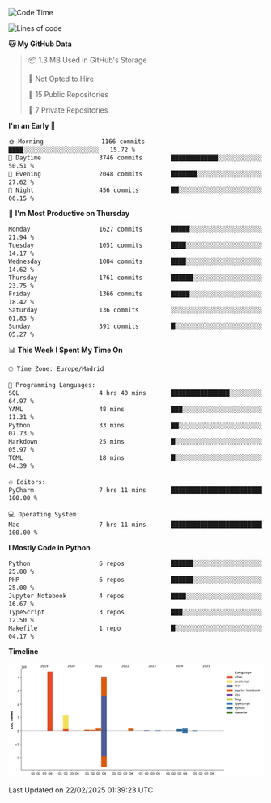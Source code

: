 <!--START_SECTION:waka-->
![Code Time](http://img.shields.io/badge/Code%20Time-663%20hrs%2037%20mins-blue)

![Lines of code](https://img.shields.io/badge/From%20Hello%20World%20I%27ve%20Written-10.7%20million%20lines%20of%20code-blue)

**🐱 My GitHub Data** 

> 📦 1.3 MB Used in GitHub's Storage 
 > 
> 🚫 Not Opted to Hire
 > 
> 📜 15 Public Repositories 
 > 
> 🔑 7 Private Repositories 
 > 
**I'm an Early 🐤** 

```text
🌞 Morning                1166 commits        ████░░░░░░░░░░░░░░░░░░░░░   15.72 % 
🌆 Daytime                3746 commits        █████████████░░░░░░░░░░░░   50.51 % 
🌃 Evening                2048 commits        ███████░░░░░░░░░░░░░░░░░░   27.62 % 
🌙 Night                  456 commits         ██░░░░░░░░░░░░░░░░░░░░░░░   06.15 % 
```
📅 **I'm Most Productive on Thursday** 

```text
Monday                   1627 commits        █████░░░░░░░░░░░░░░░░░░░░   21.94 % 
Tuesday                  1051 commits        ████░░░░░░░░░░░░░░░░░░░░░   14.17 % 
Wednesday                1084 commits        ████░░░░░░░░░░░░░░░░░░░░░   14.62 % 
Thursday                 1761 commits        ██████░░░░░░░░░░░░░░░░░░░   23.75 % 
Friday                   1366 commits        █████░░░░░░░░░░░░░░░░░░░░   18.42 % 
Saturday                 136 commits         ░░░░░░░░░░░░░░░░░░░░░░░░░   01.83 % 
Sunday                   391 commits         █░░░░░░░░░░░░░░░░░░░░░░░░   05.27 % 
```


📊 **This Week I Spent My Time On** 

```text
🕑︎ Time Zone: Europe/Madrid

💬 Programming Languages: 
SQL                      4 hrs 40 mins       ████████████████░░░░░░░░░   64.97 % 
YAML                     48 mins             ███░░░░░░░░░░░░░░░░░░░░░░   11.31 % 
Python                   33 mins             ██░░░░░░░░░░░░░░░░░░░░░░░   07.73 % 
Markdown                 25 mins             █░░░░░░░░░░░░░░░░░░░░░░░░   05.97 % 
TOML                     18 mins             █░░░░░░░░░░░░░░░░░░░░░░░░   04.39 % 

🔥 Editors: 
PyCharm                  7 hrs 11 mins       █████████████████████████   100.00 % 

💻 Operating System: 
Mac                      7 hrs 11 mins       █████████████████████████   100.00 % 
```

**I Mostly Code in Python** 

```text
Python                   6 repos             ██████░░░░░░░░░░░░░░░░░░░   25.00 % 
PHP                      6 repos             ██████░░░░░░░░░░░░░░░░░░░   25.00 % 
Jupyter Notebook         4 repos             ████░░░░░░░░░░░░░░░░░░░░░   16.67 % 
TypeScript               3 repos             ███░░░░░░░░░░░░░░░░░░░░░░   12.50 % 
Makefile                 1 repo              █░░░░░░░░░░░░░░░░░░░░░░░░   04.17 % 
```



**Timeline**

![Lines of Code chart](https://raw.githubusercontent.com/danisoronellas/danisoronellas/main/assets/bar_graph.png)


 Last Updated on 22/02/2025 01:39:23 UTC
<!--END_SECTION:waka-->
